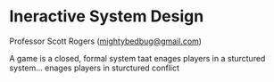 # Ineractive System Design 

Professor Scott Rogers (mightybedbug@gmail.com)

A game is a closed, formal system taat enages players in a sturctured system... enages players in sturctured conflict
